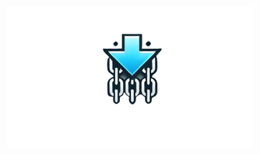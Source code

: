 <img src="https://raw.githubusercontent.com/erwantestI23/downloader/refs/heads/main/96706ac7-e386-49c3-9e9d-b95dc368bfa8-removebg-preview.png">

